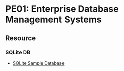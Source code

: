 # PE01: Enterprise Database Management Systems 

## Resource
### SQLite DB
* [SQLite Sample Database](https://www.sqlitetutorial.net/sqlite-sample-database/)
